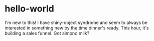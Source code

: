 # hello-world
I'm new to this! I have shiny-object syndrome and seem to always be interested in something new by the time dinner's ready. This hour, it's building a sales funnel.
Got almond milk?
